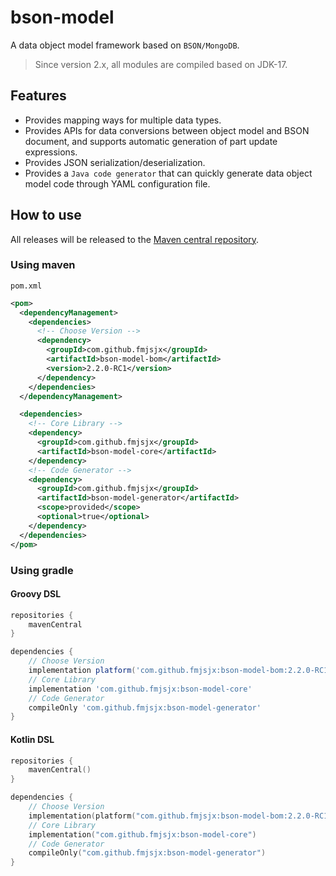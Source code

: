 # bson-model

A data object model framework based on `BSON/MongoDB`.

> Since version 2.x, all modules are compiled based on JDK-17.

## Features

- Provides mapping ways for multiple data types.
- Provides APIs for data conversions between object model and BSON document, and supports automatic generation of part update expressions.
- Provides JSON serialization/deserialization.
- Provides a `Java code generator` that can quickly generate data object model code through YAML configuration file.

## How to use

All releases will be released to the [Maven central repository](https://repo1.maven.org/maven2/).

### Using maven

`pom.xml`
```xml
<pom>
  <dependencyManagement>
    <dependencies>
      <!-- Choose Version -->
      <dependency>
        <groupId>com.github.fmjsjx</groupId>
        <artifactId>bson-model-bom</artifactId>
        <version>2.2.0-RC1</version>
      </dependency>
    </dependencies>
  </dependencyManagement>

  <dependencies>
    <!-- Core Library -->
    <dependency>
      <groupId>com.github.fmjsjx</groupId>
      <artifactId>bson-model-core</artifactId>
    </dependency>
    <!-- Code Generator -->
    <dependency>
      <groupId>com.github.fmjsjx</groupId>
      <artifactId>bson-model-generator</artifactId>
      <scope>provided</scope>
      <optional>true</optional>
    </dependency>
  </dependencies>
</pom>
```

### Using gradle

#### Groovy DSL
```groovy
repositories {
    mavenCentral
}

dependencies {
    // Choose Version
    implementation platform('com.github.fmjsjx:bson-model-bom:2.2.0-RC1')
    // Core Library
    implementation 'com.github.fmjsjx:bson-model-core'
    // Code Generator
    compileOnly 'com.github.fmjsjx:bson-model-generator'
}
```
#### Kotlin DSL
```kotlin
repositories {
    mavenCentral()
}

dependencies {
    // Choose Version
    implementation(platform("com.github.fmjsjx:bson-model-bom:2.2.0-RC1"))
    // Core Library
    implementation("com.github.fmjsjx:bson-model-core")
    // Code Generator
    compileOnly("com.github.fmjsjx:bson-model-generator")
}
```

